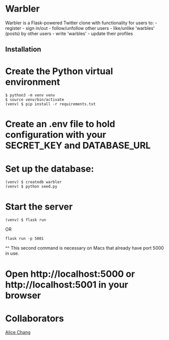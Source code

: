 # Warbler

Warbler is a Flask-powered Twitter clone with functionality for users to:
    - register
    - sign in/out
    - follow/unfollow other users
    - like/unlike 'warbles' (posts) by other users
    - write 'warbles'
    - update their profiles

## Installation

# Create the Python virtual environment

```
$ python3 -m venv venv
$ source venv/bin/activate
(venv) $ pip install -r requirements.txt
```

# Create an .env file to hold configuration with your SECRET_KEY and DATABASE_URL

# Set up the database:
```
(venv) $ createdb warbler
(venv) $ python seed.py
```

# Start the server
```
(venv) $ flask run
```
OR

```
flask run -p 5001
```

^^ This second command is necessary on Macs that already have port 5000 in use.

# Open http://localhost:5000 or http://localhost:5001 in your browser

# Collaborators
[Alice Chang](https://github.com/alicechang29)